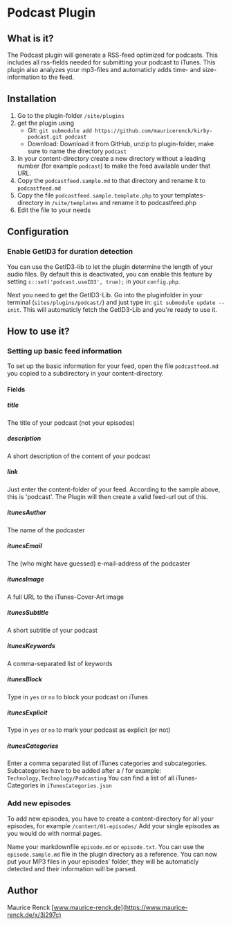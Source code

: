 # Podcast Plugin

## What is it?
The Podcast plugin will generate a RSS-feed optimized for podcasts. This includes all rss-fields needed for submitting your podcast to iTunes.
This plugin also analyzes your mp3-files and automaticly adds time- and size-information to the feed. 

## Installation
1. Go to the plugin-folder `/site/plugins`
2. get the plugin using 
    - Git: `git submodule add https://github.com/mauricerenck/kirby-podcast.git podcast`
    - Download: Download it from GitHub, unzip to plugin-folder, make sure to name the directory `podcast`
3. In your content-directory create a new directory without a leading number (for example `podcast`) to make the feed available under that URL.
4. Copy the `podcastfeed.sample.md` to that directory and rename it to `podcastfeed.md`
5. Copy the file `podcastfeed.sample.template.php` to your templates-directory in `/site/templates` and rename it to podcastfeed.php
6. Edit the file to your needs

## Configuration

### Enable GetID3 for duration detection
You can use the GetID3-lib to let the plugin determine the length of your audio files. By default this is deactivated, you can enable this feature by setting `c::set('podcast.useID3', true);` in your `config.php`.

Next you need to get the GetID3-Lib. Go into the pluginfolder in your terminal (`sites/plugins/podcast/`) and just type in: `git submodule update --init`. This will automaticly fetch the GetID3-Lib and you're ready to use it.


## How to use it?
### Setting up basic feed information
To set up the basic information for your feed, open the file `podcastfeed.md` you copied to a subdirectory in your content-directory.

#### Fields
##### title
The title of your podcast (not your episodes)

##### description
A short description of the content of your podcast

##### link
Just enter the content-folder of your feed. According to the sample above, this is 'podcast'. The Plugin will then create a valid feed-url out of this.

##### itunesAuthor
The name of the podcaster

##### itunesEmail
The (who might have guessed) e-mail-address of the podcaster

##### itunesImage
A full URL to the iTunes-Cover-Art image
##### itunesSubtitle
A short subtitle of your podcast

##### itunesKeywords
A comma-separated list of keywords

##### itunesBlock
Type in `yes` or `no` to block your podcast on iTunes

##### itunesExplicit
Type in `yes` or `no` to mark your podcast as explicit (or not)

##### itunesCategories
Enter a comma separated list of iTunes categories and subcategories. Subcategories have to be added after a / for example:
`Technology,Technology/Podcasting`
You can find a list of all iTunes-Categories in `iTunesCategories.json`

### Add new episodes
To add new episodes, you have to create a content-directory for all your episodes, for example `/content/01-episodes/` Add your single episodes as you would do with normal pages.

Name your markdownfile `episode.md` or `episode.txt`. You can use the `episode.sample.md` file in the plugin directory as a reference. You can now put your MP3 files in your episodes' folder, they will be automaticly detected and their information will be parsed.

## Author
Maurice Renck [www.maurice-renck.de](https://www.maurice-renck.de/x/3j297c)
